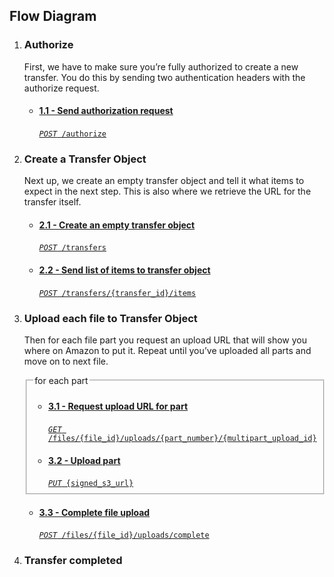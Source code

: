 ## Flow Diagram

<section class="flow-diagram">
  <ol>
    <li class="flow-diagram__section">
      <h3>Authorize</h3>
      <p>First, we have to make sure you’re fully authorized to create a new transfer. You do this by sending two authentication headers with the authorize request.</p>
      <ul>
        <li class="flow-diagram__item">
          <a href="#send-request">
            <h4>1.1 - Send authorization request</h4>
            <code><em>POST</em> /authorize</code>
          </a>
        </li>
      </ul>
    </li>
    <li class="flow-diagram__section">
      <h3>Create a Transfer Object</h3>
      <p>Next up, we create an empty transfer object and tell it what items to expect in the next step. This is also where we retrieve the URL for the transfer itself.</p>
      <ul>
        <li class="flow-diagram__item">
          <a href="#create-object">
            <h4>2.1 - Create an empty transfer object</h4>
            <code><em>POST</em> /transfers</code>
          </a>
        </li>
        <li class="flow-diagram__item">
          <a href="#send-items">
            <h4>2.2 - Send list of items to transfer object</h4>
            <code><em>POST</em> /transfers/{transfer_id}/items</code>
          </a>
        </li>
      </ul>
    </li>
    <li class="flow-diagram__section">
      <h3>Upload each file to Transfer Object</h3>
      <p>Then for each file part you request an upload URL that will show you where on Amazon to put it. Repeat until you’ve uploaded all parts and move on to next file.</p>
      <fieldset>
        <legend>for each part</legend>
        <ul>
          <li class="flow-diagram__item">
            <a href="#request-upload-url">
              <h4>3.1 - Request upload URL for part</h4>
              <code><em>GET</em> /files/{file_id}/uploads/{part_number}/{multipart_upload_id}</code>
            </a>
          </li>
          <li class="flow-diagram__item">
            <a href="#upload-part">
              <h4>3.2 - Upload part</h4>
              <code><em>PUT</em> {signed_s3_url}</code>
            </a>
          </li>
        </ul>
      </fieldset>
      <ul>
        <li class="flow-diagram__item">
          <a href="#complete-upload" class="call">
            <h4>3.3 - Complete file upload</h4>
            <code><em>POST</em> /files/{file_id}/uploads/complete</code>
          </a>
        </li>
      </ul>
    </li>
    <li class="flow-diagram__section">
      <h3>Transfer completed</h3>
    </li>
  </ol>
</section>
